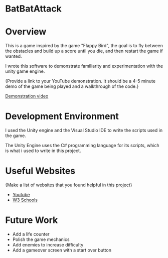 # BatBatAttack
# Overview
This is a game inspired by the game "Flappy Bird", the goal is to fly between the obstacles and build up a score until you die, and then restart the game if wanted. 

I wrote this software to demonstrate familiarity and experimentation with the unity game engine.

{Provide a link to your YouTube demonstration.  It should be a 4-5 minute demo of the game being played and a walkthrough of the code.}

[Demonstration video](https://youtu.be/rIk1v18Sdug)

# Development Environment
I used the Unity engine and the Visual Studio IDE to write the scripts used in the game. 

The Unity Engine uses the C# programming language for its scripts, which is what i used to write in this project. 

# Useful Websites

{Make a list of websites that you found helpful in this project}
* [Youtube](www.youtube.com)
* [W3 Schools](https://www.w3schools.com)

# Future Work
* Add a life counter
* Polish the game mechanics 
* Add enemies to increase difficulty
* Add a gameover screen with a start over button
 
